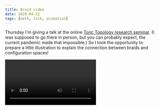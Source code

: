 ```yaml
---
title: Braid video
date: 2020-04-21
tags: [math, talk, animation]
---
```


Thursday I'm giving a talk at the online [Toric Topology research seminar](http://www.fields.utoronto.ca/activities/19-20/research-seminar).
(I was supposed to go there in person, but you can probably expect, the current pandemic made that impossible.)
So I took the opportunity to prepare a little illustration to explain the connection between braids and configuration spaces!

<div class="aspect-w-16 aspect-h-9">
    <video controls loop autoplay>
        <source src="braid.mp4" type="video/mp4" />
    </video>
</div>
